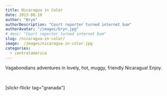 ```yaml
---
title: Nicaragua in Color
date: 2013-08-10
author: "Bryn"
authorDescription: "Court reporter turned internet bum"
authorAvatar: "/images/bryn.jpg"
# desc: "Court reporter turned internet bum"
slug: /nicaragua-in-color/
image:  /images/nicaragua-in-color.jpg
categories:
  - centralamerica
---
```

Vagabondians adventures in lovely, hot, muggy, friendly Nicaragua! Enjoy.

&nbsp;

[slickr-flickr tag="granada"]